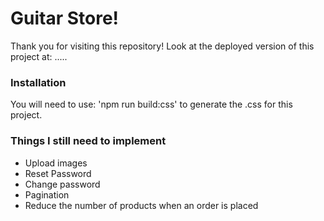 # Guitar Store!

Thank you for visiting this repository!
Look at the deployed version of this project at: .....

### Installation

You will need to use: 'npm run build:css' to generate the .css for this project.

### Things I still need to implement

* Upload images
* Reset Password
* Change password
* Pagination
* Reduce the number of products when an order is placed
